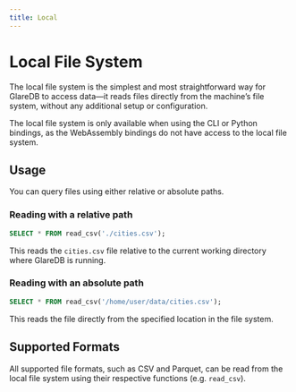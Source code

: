 ```yaml
---
title: Local
---
```


# Local File System

The local file system is the simplest and most straightforward way for GlareDB
to access data—it reads files directly from the machine’s file system, without
any additional setup or configuration.

The local file system is only available when using the CLI or Python bindings,
as the WebAssembly bindings do not have access to the local file system.

## Usage

You can query files using either relative or absolute paths.

### Reading with a relative path

```sql
SELECT * FROM read_csv('./cities.csv');
```

This reads the `cities.csv` file relative to the current working directory where
GlareDB is running.

### Reading with an absolute path

```sql
SELECT * FROM read_csv('/home/user/data/cities.csv');
```

This reads the file directly from the specified location in the file system.

## Supported Formats

All supported file formats, such as CSV and Parquet, can be read from the local
file system using their respective functions (e.g. `read_csv`).




